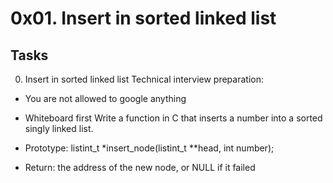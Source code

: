 # 0x01. Insert in sorted linked list

## Tasks

0. Insert in sorted linked list
Technical interview preparation:

* You are not allowed to google anything
* Whiteboard first
Write a function in C that inserts a number into a sorted singly linked list.

* Prototype: listint_t *insert_node(listint_t **head, int number);
* Return: the address of the new node, or NULL if it failed
